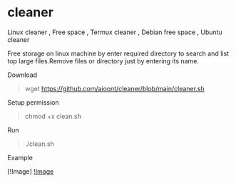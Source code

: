 # cleaner
Linux cleaner , Free space , Termux cleaner , Debian free space , Ubuntu cleaner 

Free storage on linux machine by enter required directory to search and list top large files.Remove files or directory just by entering its name.

Download 
> wget https://github.com/aioont/cleaner/blob/main/cleaner.sh

Setup permission

> chmod +x clean.sh

Run

> ./clean.sh

Example

[!Image]
[!Image](https://github.com/aioont/cleaner/blob/main/CLEAN%20TOOL.jpg)







